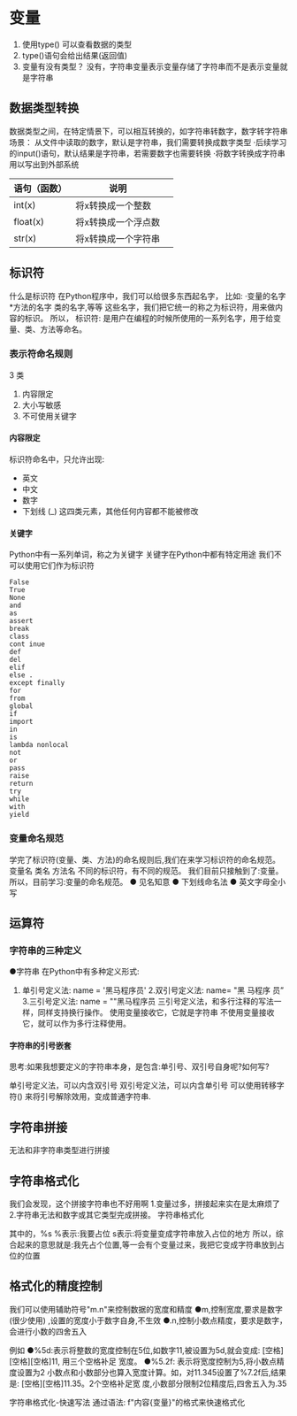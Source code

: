 # 变量

1. 使用type() 可以查看数据的类型
2. type()语句会给出结果(返回值)
3. 变量有没有类型？
    没有，字符串变量表示变量存储了字符串而不是表示变量就是字符串

## 数据类型转换
数据类型之间，在特定情景下，可以相互转换的，如字符串转数字，数字转字符串
场景： 
从文件中读取的数字，默认是字符串，我们需要转换成数字类型
·后续学习的input()语句，默认结果是字符串，若需要数字也需要转换
·将数字转换成字符串用以写出到外部系统

|语句（函数） |说明 | |
| -----   | ----- | -----|
| int(x)  | 将x转换成一个整数      |      |
| float(x)| 将x转换成一个浮点数    |      |
| str(x)  | 将x转换成一个字符串    |      |

## 标识符
什么是标识符
在Python程序中，我们可以给很多东西起名字，
比如:
·变量的名字
*方法的名字
类的名字,等等
这些名字，我们把它统一的称之为标识符，用来做内容的标识。
所以，
标识符: 是用户在编程的时候所使用的一系列名字，用于给变量、类、方法等命名。

### 表示符命名规则
3 类
1. 内容限定
2. 大小写敏感
3. 不可使用关键字

#### 内容限定
标识符命名中，只允许出现:
- 英文
- 中文
- 数字
- 下划线 (_)
这四类元素，其他任何内容都不能被修改

#### 关键字
Python中有一系列单词，称之为关键字
关键字在Python中都有特定用途
我们不可以使用它们作为标识符

```
False
True
None
and 
as
assert
break
class
cont inue
def
del
elif
else .
except finally
for
from
global
if
import
in
is
lambda nonlocal
not
or
pass
raise
return
try
while
with
yield
```

### 变量命名规范

学完了标识符(变量、类、方法)的命名规则后,我们在来学习标识符的命名规范。
变量名
类名
方法名
不同的标识符，有不同的规范。
我们目前只接触到了:变量。所以，目前学习:变量的命名规范。
●
见名知意
●
下划线命名法
●
英文字母全小写

## 运算符

### 字符串的三种定义
●字符串 在Python中有多种定义形式:
1. 单引号定义法: name = '黑马程序员'
2.双引号定义法: name= "黑 马程序 员”
3.三引号定义法: name = ""黑马程序员
三引号定义法，和多行注释的写法一样，同样支持换行操作。
使用变量接收它，它就是字符串
不使用变量接收它，就可以作为多行注释使用。

#### 字符串的引号嵌套
思考:如果我想要定义的字符串本身，是包含:单引号、双引号自身呢?如何写?

单引号定义法，可以内含双引号
双引号定义法，可以内含单引号
可以使用转移字符(\) 来将引号解除效用，变成普通字符串.

## 字符串拼接

无法和非字符串类型进行拼接

## 字符串格式化

我们会发现，这个拼接字符串也不好用啊
1.变量过多，拼接起来实在是太麻烦了
2.字符串无法和数字或其它类型完成拼接。
字符串格式化

其中的，%s
%表示:我要占位
s表示:将变量变成字符串放入占位的地方
所以，综合起来的意思就是:我先占个位置,等一会有个变量过来，我把它变成字符串放到占位的位置

## 格式化的精度控制

我们可以使用辅助符号"m.n"来控制数据的宽度和精度
●m,控制宽度,要求是数字(很少使用) ,设置的宽度小于数字自身,不生效
●.n,控制小数点精度，要求是数字，会进行小数的四舍五入

例如
●%5d:表示将整数的宽度控制在5位,如数字11,被设置为5d,就会变成: [空格][空格][空格]11, 用三个空格补足
宽度。
●%5.2f: 表示将宽度控制为5,将小数点精度设置为2
小数点和小数部分也算入宽度计算。如，对11.345设置了%7.2f后,结果是: [空格][空格]11.35。2个空格补足宽
度,小数部分限制2位精度后,四舍五入为.35

字符串格式化-快速写法
通过语法: f"内容{变量}"的格式来快速格式化







